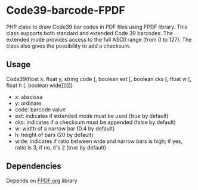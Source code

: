 Code39-barcode-FPDF
===================

PHP class to draw Code39 bar codes in PDF files using FPDF library.
This class supports both standard and extended Code 39 barcodes. The extended mode provides access to the full ASCII range (from 0 to 127). The class also gives the possibility to add a checksum.

## Usage


Code39(float x, float y, string code [, boolean ext [, boolean cks [, float w [, float h [, boolean wide]]]]])

- x: abscissa
- y: ordinate
- code: barcode value
- ext: indicates if extended mode must be used (true by default)
- cks: indicates if a checksum must be appended (false by default)
- w: width of a narrow bar (0.4 by default)
- h: height of bars (20 by default)
- wide: indicates if ratio between wide and narrow bars is high; if yes, ratio is 3, if no, it's 2 (true by default)

## Dependencies

Depends on [FPDF.org](http://www.fpdf.org/) library
